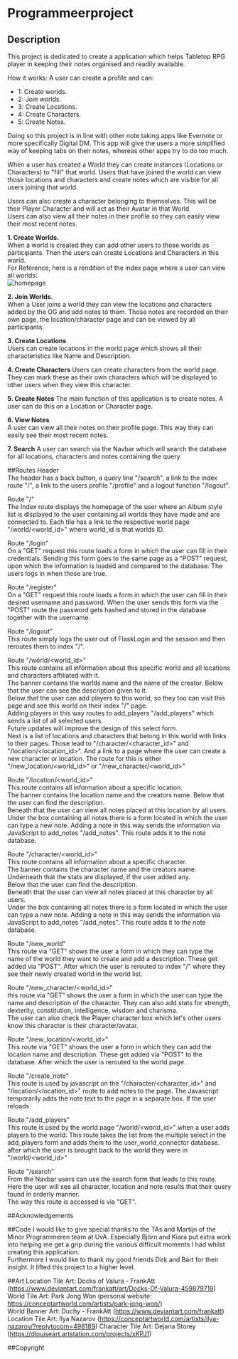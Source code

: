 # Programmeerproject

## Description
This project is dedicated to create a application which helps Tabletop RPG player in keeping their notes organised and readily available. 

How it works:
A user can create a profile and can:
* 1: Create worlds.
* 2: Join worlds.
* 3: Create Locations.
* 4: Create Characters.
* 5: Create Notes.

Doing so this project is in line with other note taking apps like Evernote or more specifically Digital DM. 
This app will give the users a more simplified way of keeping tabs on their notes, whereas other apps try to do too much.

When a user has created a World they can create instances (Locations or Characters) to "fill" that world.
Users that have joined the world can view those locations and characters and create notes which are visible for all users joining that world.

Users can also create a character belonging to themselves. 
This will be their Player Character and will act as their Avatar in that World.  
Users can also view all their notes in their profile so they can easily view their most recent notes.

**1. Create Worlds.**  
    When a world is created they can add other users to those worlds as participants. 
    Then the users can create Locations and Characters in this world.  
    For Reference, here is a rendition of the index page where a user can view all worlds:  
    ![homepage](/doc/index%20page.jpg)


**2. Join Worlds.**  
    When a User joins a world they can view the locations and characters added by the OG and add notes to them. 
    Those notes are recorded on their own page, the location/character page and can be viewed by all participants.

**3. Create Locations**  
    Users can create locations in the world page which shows all their characteristics like Name and Description.

**4. Create Characters**
    Users can create characters from the world page. They can mark these as their own characters which will be displayed
    to other users when they view this character.

**5. Create Notes**
    The main function of this application is to create notes. A user can do this on a Location or Character page.

**6. View Notes**  
    A user can view all their notes on their profile page. This way they can easily see their most recent notes.

**7. Search**
    A user can search via the Navbar which will search the database for all locations, characters and notes containing 
    the query.

##Routes
Header  
The header has a back button, a query line "/search", a link to the index route "/", a link to the users profile "/profile"
and a logout function "/logout". 

Route "/"  
The Index route displays the homepage of the user where an Album style list is displayed to the user containing all worlds
they have made and are connected to. Each tile has a link to the respective world page "/world/<world_id>" where world_id is that worlds ID.

  
Route "/login"  
On a "GET" request this route loads a form in which the user can fill in their credentials. Sending this form goes to the same page
as a "POST" request, upon which the information is loaded and compared to the database. The users logs in when those are true.
  
Route "/register"  
On a "GET" request this route loads a form in which the user can fill in their desired username and password.
When the user sends this form via the "POST" route the password gets hashed and stored in the database together with the username.

Route "/logout"  
This route simply logs the user out of FlaskLogin and the session and then reroutes them to index "/".

Route "/world/<world_id>"  
This route contains all information about this specific world and all locations and characters affiliated with it.   
The banner contains the worlds name and the name of the creator. Below that the user can see the description given to it.  
Below that the user can add players to this world, so they too can visit this page and see this world on their index "/" page.  
Adding players in this way routes to add_players "/add_players" which sends a list of all selected users.  
Future updates will improve the design of this select form.  
Next is a list of locations and characters that belong in this world with links to their pages. 
Those lead to "/character/<character_id>" and "/location/<location_id>". And a link to a page where the user can create a new character
or location. The route for this is either "/new_location/<world_id>" or "/new_character/<world_id>"

Route "/location/<world_id>"  
This route contains all information about a specific location.   
The banner contains the location name and the creators name. Below that the user can find the description.  
Beneath that the user can view all notes placed at this location by all users.  
Under the box containing all notes there is a form located in which the user can type a new note.
Adding a note in this way sends the information via JavaScript to add_notes "/add_notes". This route adds it to the note database.


Route "/character/<world_id>"  
This route contains all information about a specific character.   
The banner contains the character name and the creators name. 
Underneath that the stats are displayed, if the user added any.  
Below that the user can find the description.  
Beneath that the user can view all notes placed at this character by all users.  
Under the box containing all notes there is a form located in which the user can type a new note.
Adding a note in this way sends the information via JavaScript to add_notes "/add_notes". This route adds it to the note database.

Route "/new_world"  
This route via "GET" shows the user a form in which they can type the name of the world they want to create and
add a description. These get added via "POST". After which the user is rerouted to index "/" where they see their newly created world in the world list.


Route "/new_character/<world_id>"  
this route via "GET" shows the user a form in which the user can type the name and description of the character.
They can also add stats for strength, dexterity, constitution, intelligence, wisdom and charisma.   
The user can also check the Player character box which let's other users know this character is their character/avatar.


Route "/new_location/<world_id>"  
This route via "GET" shows the user a form in which they can add the location name and description.
These get added via "POST" to the database. After which the user is rerouted to the world page.
  
Route "/create_note"  
This route is used by javascript on the "/character/<character_id>" and "/location/<location_id>" route to add notes to the page.
The Javascript temporarily adds the note text to the page in a separate box. If the user reloads 

Route "/add_players"  
This route is used by the world page "/world/<world_id>" when a user adds players to the world.
This route takes the list from the multiple select in the add_players form and adds them to the user_world_connector database.  
after which the user is brought back to the world they were in "/world/<world_id>"

Route "/search"  
From the Navbar users can use the search form that leads to this route.  
Here the user will see all character, location and note results that their query found in orderly manner.  
The way this route is accessed is via "GET".

##Acknowledgements

##Code
I would like to give special thanks to the TAs and Martijn of the Minor Programmeren team
at UvA. Especially Björn and Kiara put extra work into helping me get a grip during the various
difficult moments I had whilst creating this application.   
Furthermore I would like to thank my good friends Dirk and Bart for their insight.
It lifted this project to a higher level.  

##Art
Location Tile Art: Docks of Valura - FrankAtt (https://www.deviantart.com/frankatt/art/Docks-Of-Valura-459879719)  
World Tile Art: Park Jong Won (personal website: https://conceptartworld.com/artists/park-jong-won/)  
World Banner Art: Duchy - FrankAtt (https://www.deviantart.com/frankatt)  
Location Tile Art: Ilya Nazarov (https://conceptartworld.com/artists/ilya-nazarov/?replytocom=498189)
Character Tile Art: Dejana Storey (https://dlouiseart.artstation.com/projects/xKPJ1)



##Copyright
